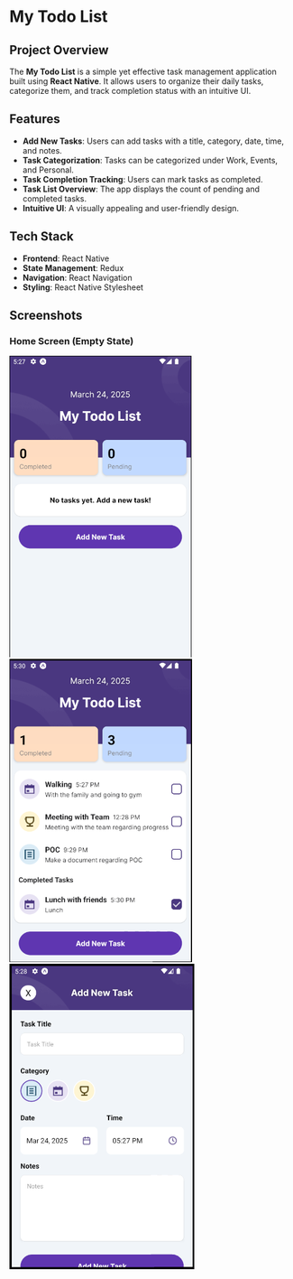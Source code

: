 # My Todo List

## Project Overview
The **My Todo List** is a simple yet effective task management application built using **React Native**. It allows users to organize their daily tasks, categorize them, and track completion status with an intuitive UI.

## Features
- **Add New Tasks**: Users can add tasks with a title, category, date, time, and notes.
- **Task Categorization**: Tasks can be categorized under Work, Events, and Personal.
- **Task Completion Tracking**: Users can mark tasks as completed.
- **Task List Overview**: The app displays the count of pending and completed tasks.
- **Intuitive UI**: A visually appealing and user-friendly design.

## Tech Stack
- **Frontend**: React Native
- **State Management**: Redux
- **Navigation**: React Navigation
- **Styling**: React Native Stylesheet

## Screenshots
### Home Screen (Empty State)

![Home Screen - Empty](/home_screen_empty_state.png)
![Home Screen - Tasks](/home_screen_with_tasks.png)
![Add Task Screen](/add_new_tasks.png)




